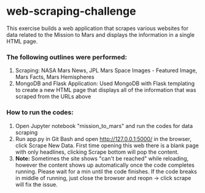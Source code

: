 # web-scraping-challenge

This exercise builds a web application that scrapes various websites for data related to the Mission to Mars and displays the information in a single HTML page.

### The following outlines were performed:

1. Scraping: NASA Mars News, JPL Mars Space Images - Featured Image, Mars Facts, Mars Hemispheres
2. MongoDB and Flask Application: Used MongoDB with Flask templating to create a new HTML page that displays all of the information that was scraped from the URLs above

### How to run the codes:
1. Open Jupyter notebook "mission_to_mars" and run the codes for data scraping
2. Run app.py in Git Bash and open http://127.0.0.1:5000/ in the browser, click Scrape New Data. First time opening this web there is a blank page with only headlines, clicking Scrape bottom will pop the content.
3. **Note:** Sometimes the site shows "can't be reached" while reloading, however the content shows up automatically once the code completes running. Please wait for a min until the code finishes. If the code breaks in middle of running, just close the browser and reopn -> click scrape will fix the issue.
